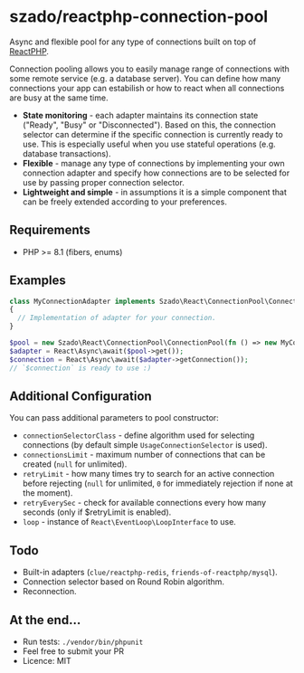 # szado/reactphp-connection-pool

Async and flexible pool for any type of connections built on top of [ReactPHP](https://reactphp.org/).

Connection pooling allows you to easily manage range of connections with some remote service (e.g. a database server). You can define how many connections your app can estabilish or how to react when all connections are busy at the same time.

- **State monitoring** - each adapter maintains its connection state ("Ready", "Busy" or "Disconnected"). Based on this, the connection selector can determine if the specific connection is currently ready to use. This is especially useful when you use stateful operations (e.g. database transactions).
- **Flexible** - manage any type of connections by implementing your own connection adapter and specify how connections are to be selected for use by passing proper connection selector.
- **Lightweight and simple** - in assumptions it is a simple component that can be freely extended according to your preferences.

## Requirements

- PHP >= 8.1 (fibers, enums)

## Examples

```php
class MyConnectionAdapter implements Szado\React\ConnectionPool\ConnectionAdapters\ConnectionAdapterInterface
{
  // Implementation of adapter for your connection.
}

$pool = new Szado\React\ConnectionPool\ConnectionPool(fn () => new MyConnectionAdapter());
$adapter = React\Async\await($pool->get());
$connection = React\Async\await($adapter->getConnection());
// `$connection` is ready to use :)
```

## Additional Configuration

You can pass additional parameters to pool constructor:

- `connectionSelectorClass` - define algorithm used for selecting connections (by default simple `UsageConnectionSelector` is used).
- `connectionsLimit` - maximum number of connections that can be created (`null` for unlimited).
- `retryLimit` - how many times try to search for an active connection before rejecting (`null` for unlimited, `0` for immediately rejection if none at the moment).
- `retryEverySec` - check for available connections every how many seconds (only if $retryLimit is enabled).
- `loop` - instance of `React\EventLoop\LoopInterface` to use.

## Todo
- Built-in adapters (`clue/reactphp-redis`, `friends-of-reactphp/mysql`).
- Connection selector based on Round Robin algorithm.
- Reconnection.

## At the end...
- Run tests: `./vendor/bin/phpunit`
- Feel free to submit your PR
- Licence: MIT
